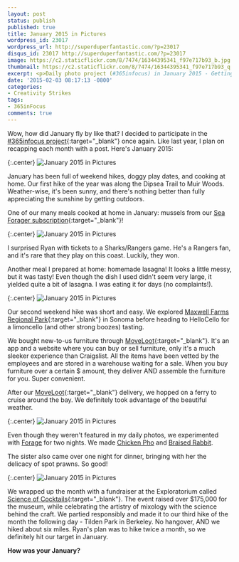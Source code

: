 ```yaml
---
layout: post
status: publish
published: true
title: January 2015 in Pictures
wordpress_id: 23017
wordpress_url: http://superduperfantastic.com/?p=23017
disqus_id: 23017 http://superduperfantastic.com/?p=23017
image: https://c2.staticflickr.com/8/7474/16344395341_f97e717b93_b.jpg
thumbnail: https://c2.staticflickr.com/8/7474/16344395341_f97e717b93_q.jpg
excerpt: <p>Daily photo project (#365infocus) in January 2015 - Getting outdoors, hiking, growing office plants, buying furniture, and cooking more at home!</p>
date: '2015-02-03 08:17:13 -0800'
categories:
- Creativity Strikes
tags:
- 365inFocus
comments: true
---
```

Wow, how did January fly by like that? I decided to participate in the [#365infocus project](http://365infocus.com/ "#365inFocus"){:target="_blank"} once again. Like last year, I plan on recapping each month with a post. Here's January 2015:

{:.center}
![January 2015 in Pictures](https://farm9.staticflickr.com/8629/16245928628_0a62ed9aca_b.jpg)

January has been full of weekend hikes, doggy play dates, and cooking at home. Our first hike of the year was along the Dipsea Trail to Muir Woods. Weather-wise, it's been sunny, and there's nothing better than fully appreciating the sunshine by getting outdoors.

One of our many meals cooked at home in January: mussels from our [Sea Forager subscription](http://www.seaforager.com/ "Sea Forager"){:target="_blank"}!

{:.center}
![January 2015 in Pictures](https://farm8.staticflickr.com/7379/16407619666_0345bbcffd_b.jpg)

I surprised Ryan with tickets to a Sharks/Rangers game. He's a Rangers fan, and it's rare that they play on this coast. Luckily, they won.

Another meal I prepared at home: homemade lasagna! It looks a little messy, but it was tasty! Even though the dish I used didn't seem very large, it yielded quite a bit of lasagna. I was eating it for days (no complaints!).

{:.center}
![January 2015 in Pictures](https://farm8.staticflickr.com/7325/16432655732_a00709a6aa_b.jpg)

Our second weekend hike was short and easy. We explored [Maxwell Farms Regional Park](http://parks.sonomacounty.ca.gov/Get_Outdoors/Parks/Maxwell_Farms_Regional_Park.aspx){:target="_blank"} in Sonoma before heading to HelloCello for a limoncello (and other strong boozes) tasting.

We bought new-to-us furniture through [MoveLoot](https://www.moveloot.com/users/sign_up?rid=18180 "MoveLoot"){:target="_blank"}. It's an app and a website where you can buy or sell furniture, only it's a much sleeker experience than Craigslist. All the items have been vetted by the employees and are stored in a warehouse waiting for a sale. When you buy furniture over a certain $ amount, they deliver AND assemble the furniture for you. Super convenient.

After our [MoveLoot](https://www.moveloot.com/users/sign_up?rid=18180 "MoveLoot"){:target="_blank"} delivery, we hopped on a ferry to cruise around the bay. We definitely took advantage of the beautiful weather.

{:.center}
![January 2015 in Pictures](https://farm9.staticflickr.com/8645/16432655462_3c7df9773c_b.jpg)

Even though they weren't featured in my daily photos, we experimented with [Forage](https://www.forage.co/?ref=h56hatkawp "Forage") for two nights. We made [Chicken Pho](http://superduperfantastic.com/forage-pho-with-chicken-two-ways/23048/ "Forage #1 : Pho with Chicken Two Ways") and [Braised Rabbit](http://superduperfantastic.com/forage-braised-rabbit-caramelized-persimmon-potatoes-chicories/23095/ "Forage #2 : Braised Rabbit with Caramelized Persimmon, Potatoes and Chicories").

The sister also came over one night for dinner, bringing with her the delicacy of spot prawns. So good!

{:.center}
![January 2015 in Pictures](https://farm8.staticflickr.com/7322/15813579523_6cdf102135_b.jpg)

We wrapped up the month with a fundraiser at the Exploratorium called [Science of Cocktails](http://www.exploratorium.edu/support/science-of-cocktails/ "Science of Cocktails"){:target="_blank"}. The event raised over $175,000 for the museum, while celebrating the artistry of mixology with the science behind the craft. We partied responsibly and made it to our third hike of the month the following day - Tilden Park in Berkeley. No hangover, AND we hiked about six miles. Ryan's plan was to hike twice a month, so we definitely hit our target in January.

**How was your January?**
